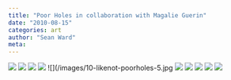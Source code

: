 ```yaml
---
title: "Poor Holes in collaboration with Magalie Guerin"
date: "2010-08-15"
categories: art
author: "Sean Ward"
meta:
---
```


![](/images/10-likenot-poorholes-1.jpg)
![](/images/10-likenot-poorholes-2.jpg)
![](/images/10-likenot-poorholes-3.jpg)
![](/images/10-likenot-poorholes-4.jpg)
![](/images/10-likenot-poorholes-5.jpg
![](/images/10-likenot-poorholes-6.jpg)
![](/images/10-likenot-poorholes-7.jpg)
![](/images/10-likenot-poorholes-8.jpg)
![](/images/10-likenot-poorholes-9.jpg)
![](/images/10-likenot-poorholes-10.jpg)